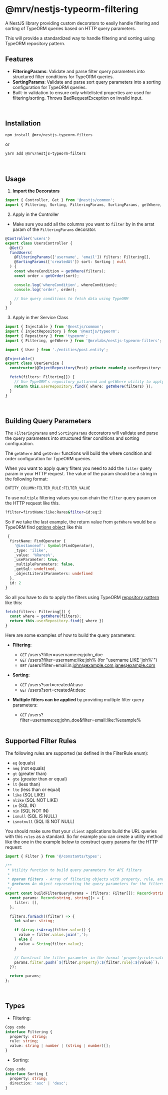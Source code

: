 # @mrv/nestjs-typeorm-filtering

A NestJS library providing custom decorators to easily handle filtering and sorting of TypeORM queries based on HTTP query parameters.

This will provide a standardized way to handle filtering and sorting using TypeORM repository pattern.

## Features

- **FilteringParams**: Validate and parse filter query parameters into structured filter conditions for TypeORM queries.
- **SortingParams**: Validate and parse sort query parameters into a sorting configuration for TypeORM queries.
- Built-in validation to ensure only whitelisted properties are used for filtering/sorting.
  Throws BadRequestException on invalid input.

<br/>

## Installation

```bash
npm install @mrv/nestjs-typeorm-filters
```

or

```bash
yarn add @mrv/nestjs-typeorm-filters
```

<br/>

## Usage

1. **Import the Decorators**

```typescript
import { Controller, Get } from '@nestjs/common';
import { Filtering, Sorting, FilteringParams, SortingParams, getWhere, getOrder } from '@mrv/nestjs-typeorm-filters';
```

2. Apply in the Controller

- Make sure you add all the columns you want to `filter` by in the arrat param of the `FilteringParams` decorator.

```typescript
@Controller('users')
export class UsersController {
  @Get()
  findUsers(
    @FilteringParams(['username', 'email']) filters: Filtering[],
    @SortingParams(['createdAt']) sort: Sorting | null
  ) {
    const whereCondition = getWhere(filters);
    const order = getOrder(sort);

    console.log('whereCondition', whereCondition);
    console.log('order', order);

    // Use query conditions to fetch data using TypeORM
  }
}
```

3. Apply in ther Service Class

```typescript
import { Injectable } from '@nestjs/common';
import { InjectRepository } from '@nestjs/typeorm';
import { Repository } from 'typeorm';
import { Filtering, getWhere } from '@mrvlabs/nestjs-typeorm-filters';

import { User } from './entities/post.entity';

@Injectable()
export class UserService {
  constructor(@InjectRepository(Post) private readonly userRepository: Repository<User>) {}

  fetch(filters: Filtering[]) {
    // Use TypeORM's repository pattarend and getWhere utility to apply the filters.
    return this.userRepository.find({ where: getWhere(filters) });
  }
}
```

<br/>

## Building Query Parameters

The `FilteringParams` and `SortingParams` decorators will validate and parse the query parameters into structured filter conditions and sorting configuration.

The `getWhere` and `getOrder` functions will build the where condition and order configuration for TypeORM queries.

When you want to apply query filters you need to add the `filter` query param in your HTTP request. The value of the param should be a string in the following format:

```bash
ENTITY_COLUMN:FILTER_RULE:FILTER_VALUE
```

To use `multiple` filtering values you can chain the `filter` query param on the HTTP request like this.

```bash
?filter=firstName:like:Rares&filter=id:eq:2
```

So if we take the last example, the return value from `getWhere` would be a TypeORM find [options object](https://orkhan.gitbook.io/typeorm/docs/find-options) like this

```typescript
 {
  firstName: FindOperator {
    '@instanceof': Symbol(FindOperator),
    _type: 'ilike',
    _value: '%Rares%',
    _useParameter: true,
    _multipleParameters: false,
    _getSql: undefined,
    _objectLiteralParameters: undefined
  },
  id: 2
}
```

So all you have to do to apply the filters using TypeORM [repository pattern](https://typeorm.io/working-with-repository) like this:

```ts
fetch(filters: Filtering[]) {
  const where = getWhere(filters);
  return this.userRepository.find({ where })
}
```

Here are some examples of how to build the query parameters:

- **Filtering**:

  - `GET` /users?filter=username:eq:john_doe
  - `GET` /users?filter=username:like:joh% (for "username LIKE 'joh%'")
  - `GET` /users?filter=email:in:john@example.com,jane@example.com

- **Sorting**:

  - `GET` /users?sort=createdAt:asc
  - `GET` /users?sort=createdAt:desc

- **Multiple filters can be applied** by providing multiple filter query parameters:

  - `GET` /users?filter=username:eq:john_doe&filter=email:like:%example%

  <br/>

## Supported Filter Rules

The following rules are supported (as defined in the FilterRule enum):

- `eq` (equals)
- `neq` (not equals)
- `gt` (greater than)
- `gte` (greater than or equal)
- `lt` (less than)
- `lte` (less than or equal)
- `like` (SQL LIKE)
- `nlike` (SQL NOT LIKE)
- `in` (SQL IN)
- `nin` (SQL NOT IN)
- `isnull` (SQL IS NULL)
- `isnotnull` (SQL IS NOT NULL)

You should make sure that your `client` applications build the URL queries with this `rules` as a standard. So for example you can create a utility method like the one in the example below to construct query params for the HTTP request:

```typescript
import { Filter } from '@/constants/types';

/**
 * Utility function to build query parameters for API filters
 *
 * @param filters - Array of filtering objects with property, rule, and value
 * @returns An object representing the query parameters for the filters
 */
export const buildFilterQueryParams = (filters: Filter[]): Record<string, string[]> => {
  const params: Record<string, string[]> = {
    filter: [],
  };

  filters.forEach((filter) => {
    let value: string;

    if (Array.isArray(filter.value)) {
      value = filter.value.join(',');
    } else {
      value = String(filter.value);
    }

    // Construct the filter parameter in the format 'property:rule:value'
    params.filter.push(`${filter.property}:${filter.rule}:${value}`);
  });

  return params;
};
```

<br />

## Types

- Filtering:

```typescript
Copy code
interface Filtering {
  property: string;
  rule: string;
  value: string | number | (string | number)[];
}
```

- Sorting:

```typescript
Copy code
interface Sorting {
  property: string;
  direction: 'asc' | 'desc';
}
```
